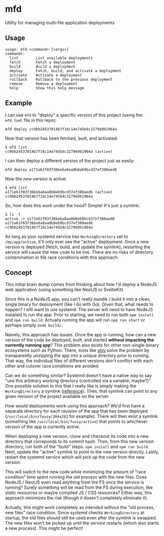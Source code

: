 # mfd
Utility for managing multi-file application deployments

## Usage

```
usage: mfd <command> [<args>]
commands:
  list        List available deployments
  fetch       Fetch a deployment
  build       Build a deployment
  deploy      Fetch, build, and activate a deployment
  activate    Activate a deployment
  rollback    Rollback to the previous deployment
  remove      Remove a deployment
  help        Show this help message
```

## Example

I can use `mfd` to "deploy" a specific version of this project (using the `mfd.toml` file in this repo):
```console
mfd deploy cc9bb24537014b7f16c14e745b4c3279dd61964a
```

Now that version has been fetched, built, and activated:
```console
$ mfd list
cc9bb24537014b7f16c14e745b4c3279dd61964a (active)
```

I can then deploy a different version of the project just as easily:
```console
mfd deploy a171e61f03f36be6a8aa0b8eb9bcd37ef380aed6
```

Now the _new_ version is active:
```
$ mfd list
a171e61f03f36be6a8aa0b8eb9bcd37ef380aed6 (active)
cc9bb24537014b7f16c14e745b4c3279dd61964a
```

So, how does this work under the hood?
Simple!
It's just a symlink:
```console
$ ls -l
active -> a171e61f03f36be6a8aa0b8eb9bcd37ef380aed6
a171e61f03f36be6a8aa0b8eb9bcd37ef380aed6
cc9bb24537014b7f16c14e745b4c3279dd61964a
```

As long as your systemd service has `WorkingDirectory` set to `/my/app/active`, it'll only ever see the "active" deployment.
Once a new version is deployed (fetch, build, and update the symlink), restarting the service will cause the new code to be live.
There are no risks of directory contamination or file race conditions with this approach.

## Concept

This initial brain dump comes from thinking about how I'd deploy a NodeJS web application (using something like NextJS or SvelteKit).

Since this is a NodeJS app, you can't really bundle / build it into a clean, single binary for deployment (like I do with Go).
Given that, what needs to happen?
I still want to use systemd.
The server will need to have NodeJS installed to run the app.
Prior to starting, we need to run both `npm install` and `npm run build`.
Actually running the app will run `npm run start` or perhaps simply `node build/`.

Naively, this approach has issues.
Once the app is running, how can a new version of the code be deployed, built, and started **without impacting the currently running app**?
This problem also exists for other non-single-binary ecosystems such as Python.
There, tools like [shiv](https://shiv.readthedocs.io/en/latest/) solve the problem by transparently unzipping the app into a unique directory prior to running.
That way, the individual files of different versions don't conflict with each other and cutover race conditions are avoided.

Can we do something similar?
Systemd doesn't have a native way to say "use this arbitrary working directory (controlled via a variable, maybe?)".
One possible solution to this that I really like is simply making the `WorkingDirectory` a symlink ([reference](https://unix.stackexchange.com/questions/242019/set-workingdirectory-using-a-variable/629958#629958)).
Then, that symlink can point to any given revision of the project available on the server.

How would deployments work using this approach?
We'd first have a separate directory for each revision of the app that has been deployed (`/usr/local/bin/fussy/384a283` for example).
There will then exist a symlink (something like `/usr/local/bin/fussy/active`) that points to whichever version of the app is currently active.

When deploying a new version, clone and checkout its code into a new directory that correponds to its commit hash.
Then, from this new version directory, run both of the "build" steps: `npm install` and `npm run build`.
Next, update the "active" symlink to point to the new version directly.
Lastly, restart the systemd service which will pick up the code from the new version.

This will switch to the new code while minimizing the amount of “race condition” time spent running the old process with the new files.
Does NodeJS / NextJS even read anything from the FS once the service is running?
Surely something will be read from the FS during execution, like static resources or maybe compiled JS / CSS resources?
Either way, this approach minimizes the risk (though it doesn’t completely eliminate it).

Actually, this might work completely as intended without the “old process, new files” race condition.
Since systemd checks `WorkingDirectory` at startup, the old files should still be used even after the symlink is swapped.
The new files won’t be picked up until the service restarts (which also starts a new process). This might be perfect!